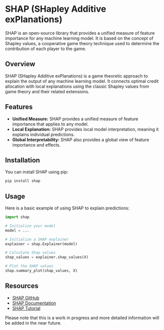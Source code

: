# SHAP (SHapley Additive exPlanations)

SHAP is an open-source library that provides a unified measure of feature importance for any machine learning model. It is based on the concept of Shapley values, a cooperative game theory technique used to determine the contribution of each player to the game.

## Overview

SHAP (SHapley Additive exPlanations) is a game theoretic approach to explain the output of any machine learning model. It connects optimal credit allocation with local explanations using the classic Shapley values from game theory and their related extensions.

## Features

- **Unified Measure:** SHAP provides a unified measure of feature importance that applies to any model.
- **Local Explanation:** SHAP provides local model interpretation, meaning it explains individual predictions.
- **Global Interpretability:** SHAP also provides a global view of feature importance and effects.

## Installation

You can install SHAP using pip:

```bash
pip install shap
```

## Usage

Here is a basic example of using SHAP to explain predictions:

```python
import shap

# Initialize your model
model = ...

# Initialize a SHAP explainer
explainer = shap.Explainer(model)

# Calculate Shap values
shap_values = explainer.shap_values(X)

# Plot the SHAP values
shap.summary_plot(shap_values, X)
```

## Resources

- [SHAP GitHub](https://github.com/slundberg/shap)
- [SHAP Documentation](https://shap.readthedocs.io/en/latest/)
- [SHAP Tutorial](https://github.com/slundberg/shap/blob/master/notebooks/tree_explainer/Census%20income%20classification%20with%20LightGBM.ipynb)

Please note that this is a work in progress and more detailed information will be added in the near future.
